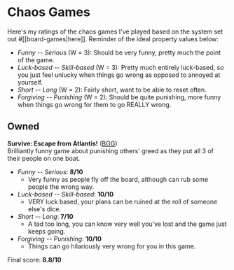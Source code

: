 # Chaos Games

Here's my ratings of the chaos games I've played based on the system set out #[[board-games|here]]. Reminder of the ideal property values below:

* *Funny -- Serious* (W = 3): Should be very funny, pretty much the point of the game.
* *Luck-based -- Skill-based* (W = 3): Pretty much entirely luck-based, so you just feel unlucky when things go wrong as opposed to annoyed at yourself.
* *Short -- Long* (W = 2): Fairly short, want to be able to reset often.
* *Forgiving -- Punishing* (W = 2): Should be quite punishing, more funny when things go wrong for them to go REALLY wrong.

## Owned
**Survive: Escape from Atlantis!** ([BGG](https://boardgamegeek.com/boardgame/2653/survive-escape-atlantis))<br>
Brilliantly funny game about punishing others' greed as they put all 3 of their people on one boat.
* *Funny -- Serious*: **8/10**
  * Very funny as people fly off the board, although can rub some people the wrong way.
* *Luck-based -- Skill-based*: **10/10**
  * VERY luck based, your plans can be ruined at the roll of someone else's dice.
* *Short -- Long*: **7/10**
  * A tad too long, you can know very well you've lost and the game just keeps going.
* *Forgiving -- Punishing*: **10/10**
  * Things can go hilariously very wrong for you in this game.

Final score: **8.8/10**<br><br>
